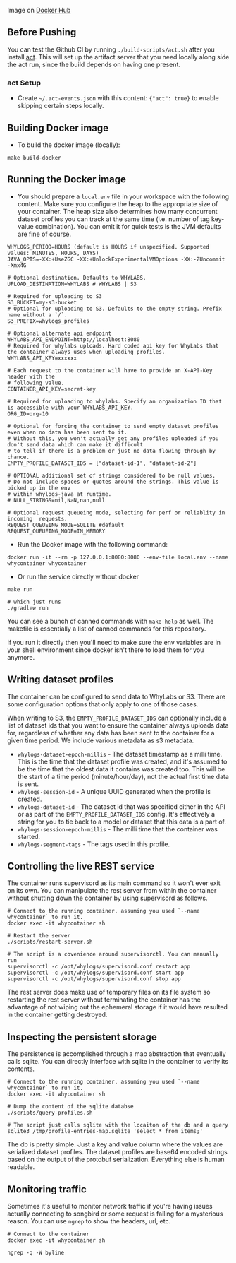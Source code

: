 Image on [Docker Hub](https://hub.docker.com/repository/docker/whylabs/whylogs)

## Before Pushing

You can test the Github CI by running `./build-scripts/act.sh` after you install [act](https://github.com/nektos/act). This will set up the artifact server that you need locally along side the act run, since the build depends on having one present.


### act Setup

- Create `~/.act-events.json` with this content: `{"act": true}` to enable skipping certain steps locally.

## Building Docker image

- To build the docker image (locally):

```
make build-docker
```

## Running the Docker image

- You should prepare a `local.env` file in your workspace with the following content. Make sure you configure the heap to the appropriate size of your
  container. The heap size also determines how many concurrent dataset profiles you can track at the same time (i.e. number of tag key-value combination). You can omit it for quick tests is the JVM defaults are fine of course.

```
WHYLOGS_PERIOD=HOURS (default is HOURS if unspecified. Supported values: MINUTES, HOURS, DAYS)
JAVA_OPTS=-XX:+UseZGC -XX:+UnlockExperimentalVMOptions -XX:-ZUncommit -Xmx4G

# Optional destination. Defaults to WHYLABS.
UPLOAD_DESTINATION=WHYLABS # WHYLABS | S3

# Required for uploading to S3
S3_BUCKET=my-s3-bucket
# Optional for uploading to S3. Defaults to the empty string. Prefix name without a `/`.
S3_PREFIX=whylogs_profiles

# Optional alternate api endpoint
WHYLABS_API_ENDPOINT=http://localhost:8080
# Required for whylabs uploads. Hard coded api key for WhyLabs that the container always uses when uploading profiles.
WHYLABS_API_KEY=xxxxxx

# Each request to the container will have to provide an X-API-Key header with the
# following value.
CONTAINER_API_KEY=secret-key

# Required for uploading to whylabs. Specify an organization ID that is accessible with your WHYLABS_API_KEY.
ORG_ID=org-10

# Optional for forcing the container to send empty dataset profiles even when no data has been sent to it.
# Without this, you won't actually get any profiles uploaded if you don't send data which can make it difficult
# to tell if there is a problem or just no data flowing through by chance.
EMPTY_PROFILE_DATASET_IDS = ["dataset-id-1", "dataset-id-2"]

# OPTIONAL additional set of strings considered to be null values.
# Do not include spaces or quotes around the strings. This value is picked up in the env
# within whylogs-java at runtime.
# NULL_STRINGS=nil,NaN,nan,null

# Optional request queueing mode, selecting for perf or reliablity in incoming  requests.
REQUEST_QUEUEING_MODE=SQLITE #default
REQUEST_QUEUEING_MODE=IN_MEMORY
```

- Run the Docker image with the following command:

```
docker run -it --rm -p 127.0.0.1:8080:8080 --env-file local.env --name whycontainer whycontainer
```

- Or run the service directly without docker

```
make run

# which just runs
./gradlew run
```

You can see a bunch of canned commands with `make help` as well. The makefile is essentially a list of canned commands for this repository.

If you run it directly then you'll need to make sure the env variables are in your shell environment since docker isn't there to load them for you anymore.

## Writing dataset profiles

The container can be configured to send data to WhyLabs or S3. There are some configuration options that only apply to one of those cases.

When writing to S3, the `EMPTY_PROFILE_DATASET_IDS` can optionally include a list of dataset ids that you want to ensure the container always uploads data for,
regardless of whether any data has been sent to the container for a given time period. We include various metadata as s3 metadata.

- `whylogs-dataset-epoch-millis` - The dataset timestamp as a milli time. This is the time that the dataset profile was created, and it's assumed to be the time
  that the oldest data it contains was created too. This will be the start of a time period (minute/hour/day), not the actual first time data is sent.
- `whylogs-session-id` - A unique UUID generated when the profile is created.
- `whylogs-dataset-id` - The dataset id that was specified either in the API or as part of the `EMPTY_PROFILE_DATASET_IDS` config. It's effectively a string for
  you to tie back to a model or dataset that this data is a part of.
- `whylogs-session-epoch-millis` - The milli time that the container was started.
- `whylogs-segment-tags` - The tags used in this profile.

## Controlling the live REST service

The container runs supervisord as its main command so it won't ever exit on its own. You can manipulate the rest server from within the container without
shutting down the container by using supervisord as follows.

```
# Connect to the running container, assuming you used `--name whycontainer` to run it.
docker exec -it whycontainer sh

# Restart the server
./scripts/restart-server.sh

# The script is a covenience around supervisorctl. You can manually run
supervisorctl -c /opt/whylogs/supervisord.conf restart app
supervisorctl -c /opt/whylogs/supervisord.conf start app
supervisorctl -c /opt/whylogs/supervisord.conf stop app
```

The rest server does make use of temporary files on its file system so restarting the rest server without terminating the container has the advantage of not
wiping out the ephemeral storage if it would have resulted in the container getting destroyed.

## Inspecting the persistent storage

The persistence is accomplished through a map abstraction that eventually calls sqlite. You can directly interface with sqlite in the container to verify its
contents.

```
# Connect to the running container, assuming you used `--name whycontainer` to run it.
docker exec -it whycontainer sh

# Dump the content of the sqlite databse
./scripts/query-profiles.sh

# The script just calls sqlite with the locaiton of the db and a query
sqlite3 /tmp/profile-entries-map.sqlite 'select * from items;'
```

The db is pretty simple. Just a key and value column where the values are serialized dataset profiles. The dataset profiles are base64 encoded strings based on
the output of the protobuf serialization. Everything else is human readable.

## Monitoring traffic

Sometimes it's useful to monitor network traffic if you're having issues actually connecting to songbird or some request is failing for a mysterious reason. You
can use `ngrep` to show the headers, url, etc.

```
# Connect to the container
docker exec -it whycontainer sh

ngrep -q -W byline
```
